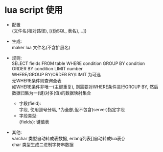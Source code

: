 # lua script 使用

* 配置  
    {文件名(相对路径), [{伪SQL, 表名},...]}  

* 生成:  
    maker lua 文件名(不含扩展名)  

* 规则:  
    SELECT fields FROM table WHERE condition GROUP BY condition ORDER BY condition LIMIT number  
    WHERE/GROUP BY/ORDER BY/LIMIT 为可选  
    无WHERE条件则查询全表  
    如WHERE条件非唯一(主键重复), 则需要对WHERE条件进行GROUP BY, 然后数据归集为一(键)对多(值)的数据映射集合  
    * 字段(field):  
        字段, 使用逗号分隔, *为全部,但不包含(server)指定字段  
    * 字段类型:  
        {fields}: 键值表  

* 其他:  
    varchar 类型自动转成表数据, erlang列表[]自动转成lua表{}  
    char 类型生成二进制字符串数据  
